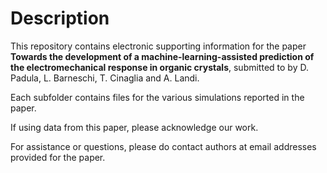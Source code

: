 Description
===========
This repository contains electronic supporting information for the paper
**Towards the development of a machine-learning-assisted prediction of the
electromechanical response in organic crystals**, submitted to
by D. Padula, L. Barneschi, T. Cinaglia and A. Landi.

Each subfolder contains files for the various simulations reported
in the paper.

If using data from this paper, please acknowledge our work.

For assistance or questions, please do contact authors at email addresses
provided for the paper.
